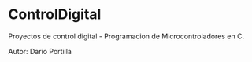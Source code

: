 # ControlDigital
Proyectos de control digital - Programacion de Microcontroladores en C.

Autor: Dario Portilla